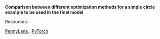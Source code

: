 **Comparison between different optimization methods for a simple circle example to be used in the final model**

Resources:

[PennyLane        ](https://pennylane.readthedocs.io/en/stable/introduction/optimizers.html)             .              [     PyTorch](https://pytorch.org/docs/stable/optim.html)
 
